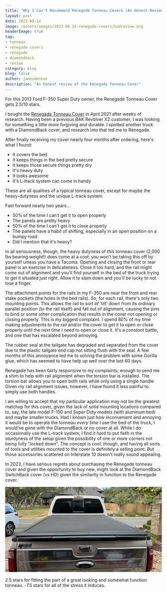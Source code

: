 ```yaml
---
title: "Why I Can't Recommend Renegade Tonneau Covers (An Honest Review)"
layout: post
date: 2023-08-14
image: /assets/images/2023-08-14-renegade-covers/badreview.png
headerImage: true
tag:
- tonneau
- renegade covers
- renegade
- diamondback
- review
category: blog
blog: false
author: jamesdenton
description: "An honest review of the Renegade Tonneau Cover"
---
```


For this 2013 Ford F-350 Super Duty owner, the Renegade Tonneau Cover gets 2.5/10 stars.
<!--more-->

I bought the [Renegade Tonneau Cover](https://renegadecovers.com) in April 2021 after weeks of research. Having been a previous BAK Revolver X2 customer, I was looking for something a little more forgiving and durable. I spotted another truck with a DiamondBack cover, and research into that led me to Renegade.

After finally receiving my cover nearly four months after ordering, here's what I found:

- It covers the bed
- It keeps things in the bed pretty secure
- It keeps those secure things pretty dry
- It's heavy duty
- It looks awesome
- It's L-track system can come in handy

These are all qualities of a typical tonneau cover, except for maybe the heavy-dutyness and the unique L-track system. 

Fast forward nearly two years...

- 50% of the time I can't get it to open properly
- The panels are pretty heavy
- 50% of the time I can't get it to close properly
- The panels have a habit of shifting, especially in an open position on a bumpy road
- Did I mention that it's heavy?

In all seriousness, though, the heavy dutyness of this tonneau cover (2,000 lbs bearing weight!) does come at a cost: you won't be taking this off by yourself unless you have a Tacoma. Opening and closing the front or rear panel is an exercise in delicateness. Close it too hard, and the rail might come out of alignment and you'll find yourself in the bed of the truck trying to get it situated just right. Allow it to slam down and you'll be lucky to not lose a finger.

The attachment points for the rails in my F-350 are near the front and rear stake pockets (the holes in the bed rails). So, for each rail, there's only two mounting points. This allows the rail to sort of 'tilt' down from its ordinary parallel position (to the rail itself) and fall out of alignment, causing the pins to bind or some other complication that results in the cover not opening or closing properly. This is my biggest complaint. I spend 80% of my time making adjustments to the rail and/or the cover to get it to open or close properly until the next time I need to open or close it. It's a *constant* battle, and one that has escalated beyond annoying.

The rubber seal at the tailgate has degraded and separated from the cover due to the plastic tailgate end cap not sitting flush with the seal. A few months of this annoyance led me to solving the problem with some Gorilla glue, which has seemed to have help up well over the last 60 days.

Renegade has been fairly responsive to my complaints; enough to send me a shim to help with rail alignment when the torsion bar is installed. The torsion bar allows you to open both rails while only using a single handle. Given my rail alignment issues, however, I have found it less painful to simply use both handles.

I am willing to accept that my particular application may not be the greatest matchup for this cover, given the lack of solid mounting locations compared to, say, the late model F-150 and Super Duty models (with aluminum bed) and maybe smaller trucks. Had I known just how inconvenient and annoying it would be to operate the tonneau *every time* I use the bed of the truck, I would've gone with the DiamondBack or no cover at all. While I do occasionally use the L-track system, I find it hard to put faith in the sturdyness of the setup given the possibility of one or more corners not being fully "locked down". The concept is cool, though, and having all sorts of tools and utilities mounted to the cover is definitely a selling point. But those accessories scattered on Interstate 10 doesn't really sound appealing.

In 2023, I have serious regrets about purchasing the Renegade tonneau cover and given the opportunity to buy new, might look at the DiamondBack SwitchBack cover (vs HD) given the similarity in function to the Renegade cover. 

![Tonneau](/assets/images/2023-08-14-renegade-covers/cover.png)

2.5 stars for fitting the part of a great looking and somewhat function tonneau. -7.5 stars for all of the stress it induces.
